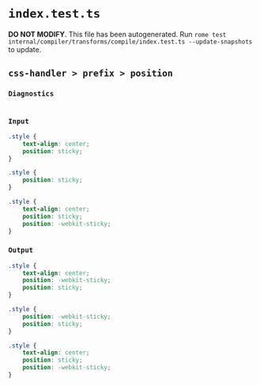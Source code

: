 # `index.test.ts`

**DO NOT MODIFY**. This file has been autogenerated. Run `rome test internal/compiler/transforms/compile/index.test.ts --update-snapshots` to update.

## `css-handler > prefix > position`

### `Diagnostics`

```

```

### `Input`

```css
.style {
	text-align: center;
	position: sticky;
}

.style {
	position: sticky;
}

.style {
	text-align: center;
	position: sticky;
	position: -webkit-sticky;
}

```

### `Output`

```css
.style {
	text-align: center;
	position: -webkit-sticky;
	position: sticky;
}

.style {
	position: -webkit-sticky;
	position: sticky;
}

.style {
	text-align: center;
	position: sticky;
	position: -webkit-sticky;
}

```
